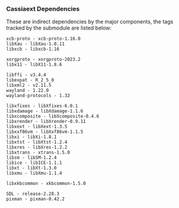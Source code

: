 ### Cassiaext Dependencies

These are indirect dependencies by the major components, the tags tracked by the submodule are listed below:
```
xcb-proto - xcb-proto-1.16.0
libXau - libXau-1.0.11
libxcb - libxcb-1.16

xorgproto - xorgproto-2023.2
libx11 - libX11-1.8.6

libffi - v3.4.4
libexpat - R_2_5_0
libxml2 - v2.11.5
wayland - 1.22.0
wayland-protocols - 1.32

libxfixes - libXfixes-6.0.1
libxdamage - libXdamage-1.1.6
libxcomposite - libXcomposite-0.4.6
libxrender - libXrender-0.9.11
libxext - libXext-1.3.5
libxxf86vm - libXxf86vm-1.1.5
libxi - libXi-1.8.1
libxtst - libXtst-1.2.4
libxres - libXres-1.2.2
libxtrans - xtrans-1.5.0
libsm - libSM-1.2.4
libice - libICE-1.1.1
libxt - libXt-1.3.0
libxmu - libXmu-1.1.4

libxkbcommon - xkbcommon-1.5.0

SDL - release-2.28.3
pixman - pixman-0.42.2
```